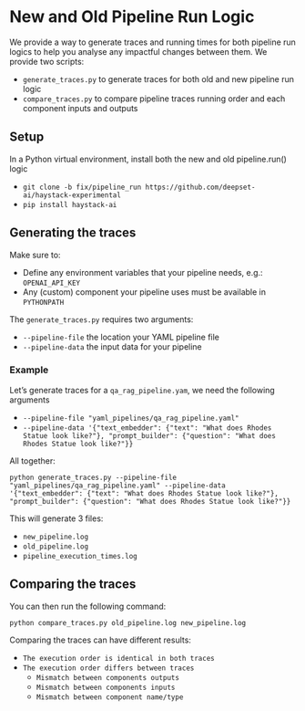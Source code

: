 # New and Old Pipeline Run Logic

We provide a way to generate traces and running times for both pipeline run logics to help you analyse any impactful 
changes between them. We provide two scripts:

- `generate_traces.py` to generate traces for both old and new pipeline run logic
- `compare_traces.py` to compare pipeline traces running order and each component inputs and outputs

## Setup

In a Python virtual environment, install both the new and old pipeline.run() logic

- `git clone -b fix/pipeline_run https://github.com/deepset-ai/haystack-experimental`
- `pip install haystack-ai`

## Generating the traces

Make sure to:

- Define any environment variables that your pipeline needs, e.g.: `OPENAI_API_KEY`
- Any (custom) component your pipeline uses must be available in `PYTHONPATH`

The `generate_traces.py` requires two arguments:

- `--pipeline-file`  the location your YAML pipeline file 
- `--pipeline-data` the input data for your pipeline

### Example

Let’s generate traces for a `qa_rag_pipeline.yam`, we need the following arguments

- `--pipeline-file "yaml_pipelines/qa_rag_pipeline.yaml"`
- `--pipeline-data '{"text_embedder": {"text": "What does Rhodes Statue look like?"}, "prompt_builder": {"question": "What does Rhodes Statue look like?"}}`

All together:

`python generate_traces.py --pipeline-file "yaml_pipelines/qa_rag_pipeline.yaml" --pipeline-data '{"text_embedder": {"text": "What does Rhodes Statue look like?"}, "prompt_builder": {"question": "What does Rhodes Statue look like?"}}` 

This will generate 3 files:

- `new_pipeline.log`
- `old_pipeline.log`
- `pipeline_execution_times.log`

## Comparing the traces

You can then run the following command:

`python compare_traces.py old_pipeline.log new_pipeline.log` 

Comparing the traces can have different results:

- `The execution order is identical in both traces`
- `The execution order differs between traces`
    - `Mismatch between components outputs`
    - `Mismatch between components inputs`
    - `Mismatch between component name/type`
